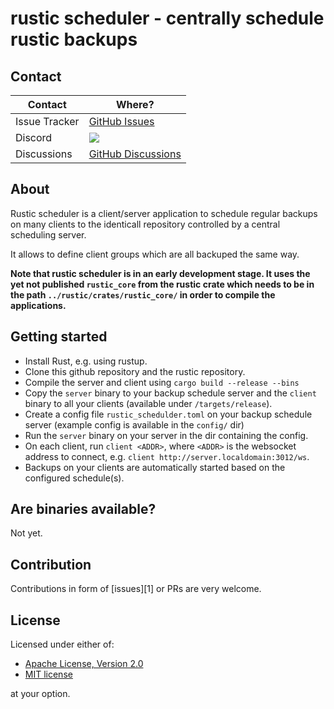# rustic scheduler - centrally schedule rustic backups

## Contact

| Contact       | Where?                                                                                 |
| ------------- | -------------------------------------------------------------------------------------- |
| Issue Tracker | [GitHub Issues](https://github.com/rustic-rs/rustic_scheduler/issues)                  |
| Discord       | [![](https://dcbadge.vercel.app/api/server/WRUWENZnzQ)](https://discord.gg/WRUWENZnzQ) |
| Discussions   | [GitHub Discussions](https://github.com/rustic-rs/rustic/discussions)                  |

## About

Rustic scheduler is a client/server application to schedule regular backups on
many clients to the identicall repository controlled by a central scheduling server.

It allows to define client groups which are all backuped the same way.

**Note that rustic scheduler is in an early development stage. It uses the
yet not published `rustic_core` from the rustic crate which needs to be in the
path `../rustic/crates/rustic_core/` in order to compile the applications.**

## Getting started

- Install Rust, e.g. using rustup.
- Clone this github repository and the rustic repository.
- Compile the server and client using `cargo build --release --bins`
- Copy the `server` binary to your backup schedule server and the `client`
  binary to all your clients (available under `/targets/release`).
- Create a config file `rustic_schedulder.toml` on your backup schedule server
  (example config is available in the `config/` dir)
- Run the `server` binary on your server in the dir containing the config.
- On each client, run `client <ADDR>`, where `<ADDR>` is the websocket address
  to connect, e.g. `client http://server.localdomain:3012/ws`.
- Backups on your clients are automatically started based on the configured
  schedule(s).

## Are binaries available?

Not yet.

## Contribution

Contributions in form of [issues][1] or PRs are very welcome.

## License

Licensed under either of:

- [Apache License, Version 2.0](./LICENSE-APACHE)
- [MIT license](./LICENSE-MIT)

at your option.

[4]: https://github.com/rustic-rs/rustic_scheduler/issues/new/choose
